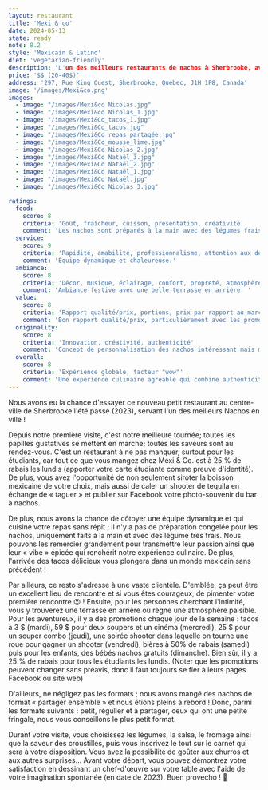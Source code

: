 ```yaml
---
layout: restaurant
title: 'Mexi & co'
date: 2024-05-13
state: ready
note: 8.2
style: 'Mexicain & Latino'
diet: 'vegetarian-friendly'
description: 'L'un des meilleurs restaurants de nachos à Sherbrooke, avec une ambiance festive et des promotions alléchantes !'
price: '$$ (20-40$)'
address: '297, Rue King Ouest, Sherbrooke, Quebec, J1H 1P8, Canada'
image: '/images/Mexi&co.png'
images:
  - image: "/images/Mexi&co Nicolas.jpg"
  - image: "/images/Mexi&co Nicolas_1.jpg"
  - image: "/images/Mexi&Co_tacos_1.jpg"
  - image: "/images/Mexi&Co_tacos.jpg"
  - image: "/images/Mexi&Co_repas_partagée.jpg"
  - image: "/images/Mexi&Co_mousse_lime.jpg"
  - image: "/images/Mexi&Co Nicolas_2.jpg"
  - image: "/images/Mexi&Co Nataël_3.jpg"
  - image: "/images/Mexi&Co Nataël_2.jpg"
  - image: "/images/Mexi&Co Nataël_1.jpg"
  - image: "/images/Mexi&Co Nataël.jpg"
  - image: "/images/Mexi&Co Nicolas_3.jpg"

ratings:
  food:
    score: 8
    criteria: 'Goût, fraîcheur, cuisson, présentation, créativité'
    comment: 'Les nachos sont préparés à la main avec des légumes frais, et les tacos sont délicieux. La présentation est attrayante et les saveurs sont authentiques.'
  service:
    score: 9
    criteria: 'Rapidité, amabilité, professionnalisme, attention aux détails'
    comment: 'Équipe dynamique et chaleureuse.'
  ambiance:
    score: 8
    criteria: 'Décor, musique, éclairage, confort, propreté, atmosphère générale'
    comment: 'Ambiance festive avec une belle terrasse en arrière. '
  value:
    score: 8
    criteria: 'Rapport qualité/prix, portions, prix par rapport au marché'
    comment: 'Bon rapport qualité/prix, particulièrement avec les promotions étudiantes. Prix réguliers un peu élevés.'
  originality:
    score: 8
    criteria: 'Innovation, créativité, authenticité'
    comment: 'Concept de personnalisation des nachos intéressant mais menu parfois répétitif. Mais avec des promotions créatives.'
  overall:
    score: 8
    criteria: 'Expérience globale, facteur "wow"'
    comment: 'Une expérience culinaire agréable qui combine authenticité et convivialité.'
---
```




Nous avons eu la chance d'essayer ce nouveau petit restaurant au centre-ville de Sherbrooke l'été passé (2023), servant l'un des meilleurs Nachos en ville !

Depuis notre première visite, c'est notre meilleure tournée; toutes les papilles gustatives se mettent en marche; toutes les saveurs sont au rendez-vous. C'est un restaurant à ne pas manquer, surtout pour les étudiants, car tout ce que vous mangez chez Mexi &amp; Co. est à 25 % de rabais les lundis (apporter votre carte étudiante comme preuve d'identité). De plus, vous avez l'opportunité de non seulement siroter la boisson mexicaine de votre choix, mais aussi de caler un shooter de tequila en échange de « taguer » et publier sur Facebook votre photo-souvenir du bar à nachos.

De plus, nous avons la chance de côtoyer une équipe dynamique et qui cuisine votre repas sans répit ; il n'y a pas de préparation congelée pour les nachos, uniquement faits à la main et avec des légume très frais. Nous pouvons les remercier grandement pour transmettre leur passion ainsi que leur « vibe » épicée qui renchérit notre expérience culinaire. De plus, l'arrivée des tacos délicieux vous plongera dans un monde mexicain sans précédent !

Par ailleurs, ce resto s'adresse à une vaste clientèle. D'emblée, ça peut être un excellent lieu de rencontre et si vous êtes courageux, de pimenter votre première rencontre 😉 ! Ensuite, pour les personnes cherchant l'intimité, vous y trouverez une terrasse en arrière où règne une atmosphère paisible. Pour les aventureux, il y a des promotions chaque jour de la semaine : tacos à 3 $ (mardi), 59 $ pour deux soupers et un cinéma (mercredi), 25 $ pour un souper combo (jeudi), une soirée shooter dans laquelle on tourne une roue pour gagner un shooter (vendredi), bières à 50% de rabais (samedi) puis pour les enfants, des bébés nachos gratuits (dimanche). Bien sûr, il y a 25 % de rabais pour tous les étudiants les lundis. (Noter que les promotions peuvent changer sans préavis, donc il faut toujours se fier à leurs pages Facebook ou site web)

D'ailleurs, ne négligez pas les formats ; nous avons mangé des nachos de format « partager ensemble » et nous étions pleins à rebord ! Donc, parmi les formats suivants : petit, régulier et à partager, ceux qui ont une petite fringale, nous vous conseillons le plus petit format.

Durant votre visite, vous choisissez les légumes, la salsa, le fromage ainsi que la saveur des croustilles, puis vous inscrivez le tout sur le carnet qui sera à votre disposition. Vous avez la possibilité de goûter aux churros et aux autres surprises… Avant votre départ, vous pouvez démontrez votre satisfaction en dessinant un chef-d'œuvre sur votre table avec l'aide de votre imagination spontanée (en date de 2023). Buen provecho ! 🙂